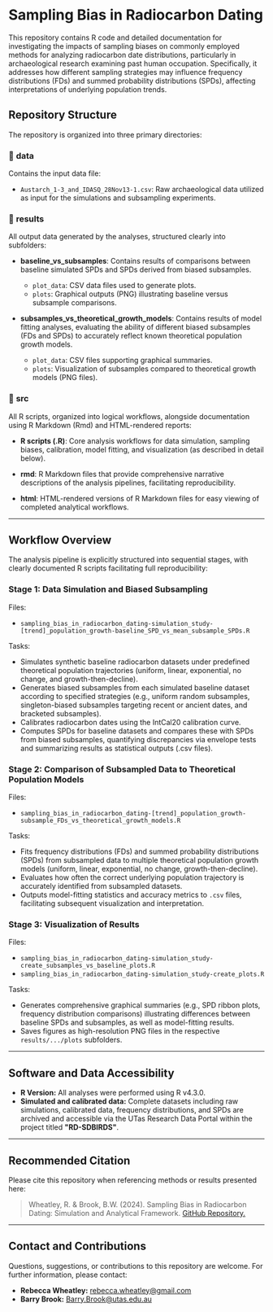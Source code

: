 # Sampling Bias in Radiocarbon Dating

This repository contains R code and detailed documentation for investigating the impacts of sampling biases on commonly employed methods for analyzing radiocarbon date distributions, particularly in archaeological research examining past human occupation. Specifically, it addresses how different sampling strategies may influence frequency distributions (FDs) and summed probability distributions (SPDs), affecting interpretations of underlying population trends.

## Repository Structure

The repository is organized into three primary directories:

### 📁 **data**
Contains the input data file:

- `Austarch_1-3_and_IDASQ_28Nov13-1.csv`: Raw archaeological data utilized as input for the simulations and subsampling experiments.

### 📁 **results**
All output data generated by the analyses, structured clearly into subfolders:

- **baseline_vs_subsamples**: Contains results of comparisons between baseline simulated SPDs and SPDs derived from biased subsamples.
  - `plot_data`: CSV data files used to generate plots.
  - `plots`: Graphical outputs (PNG) illustrating baseline versus subsample comparisons.

- **subsamples_vs_theoretical_growth_models**: Contains results of model fitting analyses, evaluating the ability of different biased subsamples (FDs and SPDs) to accurately reflect known theoretical population growth models.
  - `plot_data`: CSV files supporting graphical summaries.
  - `plots`: Visualization of subsamples compared to theoretical growth models (PNG files).

### 📁 **src**
All R scripts, organized into logical workflows, alongside documentation using R Markdown (Rmd) and HTML-rendered reports:

- **R scripts (.R)**: Core analysis workflows for data simulation, sampling biases, calibration, model fitting, and visualization (as described in detail below).

- **rmd**: R Markdown files that provide comprehensive narrative descriptions of the analysis pipelines, facilitating reproducibility.

- **html**: HTML-rendered versions of R Markdown files for easy viewing of completed analytical workflows.

---

## Workflow Overview

The analysis pipeline is explicitly structured into sequential stages, with clearly documented R scripts facilitating full reproducibility:

### Stage 1: **Data Simulation and Biased Subsampling**
Files:
- `sampling_bias_in_radiocarbon_dating-simulation_study-[trend]_population_growth-baseline_SPD_vs_mean_subsample_SPDs.R`

Tasks:
- Simulates synthetic baseline radiocarbon datasets under predefined theoretical population trajectories (uniform, linear, exponential, no change, and growth-then-decline).
- Generates biased subsamples from each simulated baseline dataset according to specified strategies (e.g., uniform random subsamples, singleton-biased subsamples targeting recent or ancient dates, and bracketed subsamples).
- Calibrates radiocarbon dates using the IntCal20 calibration curve.
- Computes SPDs for baseline datasets and compares these with SPDs from biased subsamples, quantifying discrepancies via envelope tests and summarizing results as statistical outputs (.csv files).

### Stage 2: **Comparison of Subsampled Data to Theoretical Population Models**
Files:
- `sampling_bias_in_radiocarbon_dating-[trend]_population_growth-subsample_FDs_vs_theoretical_growth_models.R`

Tasks:
- Fits frequency distributions (FDs) and summed probability distributions (SPDs) from subsampled data to multiple theoretical population growth models (uniform, linear, exponential, no change, growth-then-decline).
- Evaluates how often the correct underlying population trajectory is accurately identified from subsampled datasets.
- Outputs model-fitting statistics and accuracy metrics to `.csv` files, facilitating subsequent visualization and interpretation.

### Stage 3: **Visualization of Results**
Files:
- `sampling_bias_in_radiocarbon_dating-simulation_study-create_subsamples_vs_baseline_plots.R`
- `sampling_bias_in_radiocarbon_dating-simulation_study-create_plots.R`

Tasks:
- Generates comprehensive graphical summaries (e.g., SPD ribbon plots, frequency distribution comparisons) illustrating differences between baseline SPDs and subsamples, as well as model-fitting results.
- Saves figures as high-resolution PNG files in the respective `results/.../plots` subfolders.

---

## Software and Data Accessibility

- **R Version:** All analyses were performed using R v4.3.0. 
- **Simulated and calibrated data:** Complete datasets including raw simulations, calibrated data, frequency distributions, and SPDs are archived and accessible via the UTas Research Data Portal within the project titled **"RD-SDBIRDS"**.

---

## Recommended Citation

Please cite this repository when referencing methods or results presented here:

> Wheatley, R. & Brook, B.W. (2024). Sampling Bias in Radiocarbon Dating: Simulation and Analytical Framework. [GitHub Repository.](https://github.com/becwheatley/radiocarbon-dating)

---

## Contact and Contributions

Questions, suggestions, or contributions to this repository are welcome. For further information, please contact:

- **Rebecca Wheatley:** [rebecca.wheatley@gmail.com](mailto:rebecca.wheatley@gmail.com)
- **Barry Brook:** [Barry.Brook@utas.edu.au](mailto:Barry.Brook@utas.edu.au)  
